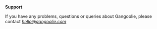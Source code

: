**Support**

If you have any problems, questions or queries about Gangoolie, please contact *hello@gangoolie.com*

